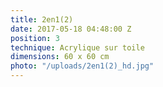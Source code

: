 ```yaml
---
title: 2en1(2)
date: 2017-05-18 04:48:00 Z
position: 3
technique: Acrylique sur toile
dimensions: 60 x 60 cm
photo: "/uploads/2en1(2)_hd.jpg"
---
```


